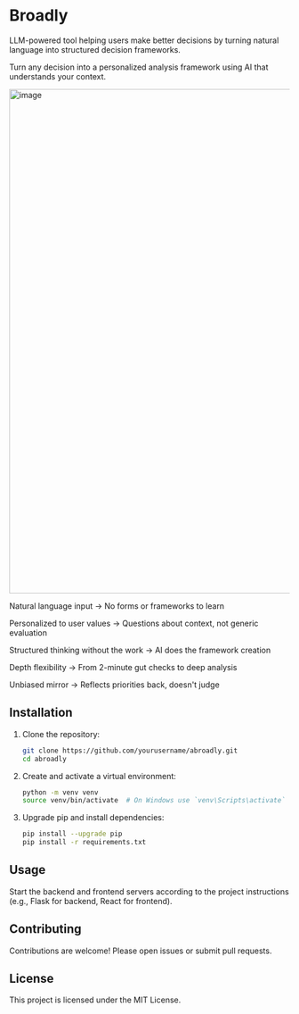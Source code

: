 # Broadly

LLM-powered tool helping users make better decisions by turning natural language into structured decision frameworks.

Turn any decision into a personalized analysis framework using AI that understands your context.

<img width="859" height="904" alt="image" src="https://github.com/user-attachments/assets/08644416-060c-47f6-b63e-6d49ad9ffc42" />  
  
Natural language input → No forms or frameworks to learn

Personalized to user values → Questions about context, not generic evaluation

Structured thinking without the work → AI does the framework creation

Depth flexibility → From 2-minute gut checks to deep analysis

Unbiased mirror → Reflects priorities back, doesn't judge
  

## Installation

1. Clone the repository:

   ```bash
   git clone https://github.com/yourusername/abroadly.git
   cd abroadly
   ```

2. Create and activate a virtual environment:

   ```bash
   python -m venv venv
   source venv/bin/activate  # On Windows use `venv\Scripts\activate`
   ```

3. Upgrade pip and install dependencies:

   ```bash
   pip install --upgrade pip
   pip install -r requirements.txt
   ```

## Usage

Start the backend and frontend servers according to the project instructions (e.g., Flask for backend, React for frontend).

## Contributing

Contributions are welcome! Please open issues or submit pull requests.

## License

This project is licensed under the MIT License.

